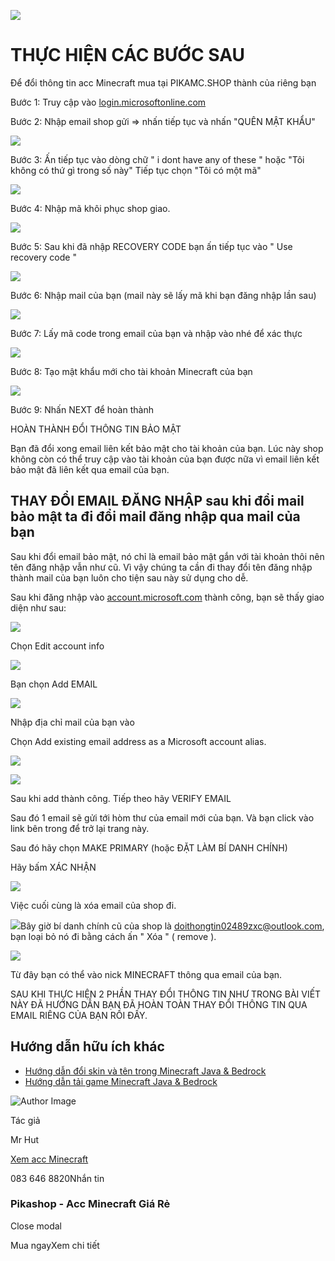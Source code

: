 ![](https://lh7-rt.googleusercontent.com/docsz/AD_4nXckmr69ECLHFLBUjWp19FJnZvAWbDLlycgV3Ok488eN-EiPe9pNB0Y7HGlPhWHdIWmVdcDirkqfnJd4lg4_4twNqGSRsSualtyKq5f3pc42hAWyk9D4_JJQRXBxyDmM5lIJLo0uQje5fhu018H-u3_CgeVt?key=Q-2Z68ni5Vu1rWcIKWMZow)

# THỰC HIỆN CÁC BƯỚC SAU

Để đổi thông tin acc Minecraft mua tại
PIKAMC.SHOP
thành của riêng bạn


Bước 1: Truy cập vào [login.microsoftonline.com](http://login.microsoftonline.com/)

Bước 2: Nhập email shop gửi => nhấn tiếp tục và nhấn "QUÊN MẬT KHẨU"

![](https://lh7-rt.googleusercontent.com/docsz/AD_4nXcaIbH0CxJiEys6bSUhnOeNn9eAUNDR2FqB_e1KUIsLp0ACYDLMkpJ3jp1lXt8MXefo2BFCbl1NsFWWzIFQ0KtRlxlYrNIXOC9vPCg3Zdqjg8sbhl7I870DTelhc8zM3toeaD9wJJX_WM-wkrfXuTIyX6g?key=jOVa63G-VgzB8z4E14ODmQ)

Bước 3: Ấn tiếp tục vào dòng chữ " i dont have any of these " hoặc "Tôi không có thứ gì trong số này" Tiếp tục chọn "Tôi có một mã"

![](https://lh7-rt.googleusercontent.com/docsz/AD_4nXcYBX4ir-cfetTE-HLWJx-TXg_GM3uZ6s1KBdNVksEFeGVq0D1GcthtBo7cikf-EDKDAP0XSseuubjMYeIqrHSfEaVJPQEqE_N8Az5jJjKjEH9L_cTcTkFa-QtZOU9Os7Yj_MI6eBXp1rMgRYsIh3hc0F4B?key=jOVa63G-VgzB8z4E14ODmQ)

Bước 4: Nhập mã khôi phục shop giao.

![](https://lh7-rt.googleusercontent.com/docsz/AD_4nXe9LxnTP8oeCVGR6IJRYY9-1VnInCkGrpOX2fsb7yoFIu_LrMOWpOXf2DgQlxR9vVw-lEdIWquGxiMDaBLt3J7ykxYCZDf_ramGeQ4LMJOp66fB8yF-d_3Kb91MbH7ZuD1J9ixgX1eJjLFtUf2zNMD0tLNI?key=jOVa63G-VgzB8z4E14ODmQ)

Bước 5: Sau khi đã nhập RECOVERY CODE bạn ấn tiếp tục vào " Use recovery code "

![](https://lh7-rt.googleusercontent.com/docsz/AD_4nXcK1BbIWLiM3TLYzzCYKYQwraMs9dqGPj70RDnMyhsd8LJF_Pn-qdHysqvyZAIrKi44qz3J_nBy0AcFl8H1ll5IyggbXIUSa46QNkKIh3rO9PVGuYAXqExgGFz9LLBxZkXQPQ2U_eZcmV2OrG7V-86IRtRA?key=jOVa63G-VgzB8z4E14ODmQ)

Bước 6: Nhập mail của bạn (mail này sẽ lấy mã khi bạn đăng nhập lần sau)

![](https://lh7-rt.googleusercontent.com/docsz/AD_4nXdOpoUV1FCpnNo0VARNZPGhwECCe9cwzp80wscriooXrIcrxxFIq77I8oOBbktt-UofWzHS7nhrDlkpchq-NcMQ7DThvxWwiykfhb7dl6ZEiSFpLE52sRliKltNQJi0fZsNsfabrMDmpF7y-cdfOUBMJ1A?key=jOVa63G-VgzB8z4E14ODmQ)

Bước 7: Lấy mã code trong email của bạn và nhập vào nhé để xác thực

![](https://lh7-rt.googleusercontent.com/docsz/AD_4nXewEwW2Z8DsPUji0Eg9v8YHWZ0kP4mPawCPKxN3RAx44eVFmgTLLb2PRxpk3S3mffFzcSbYwhF1LLu6_7quv4yCurS4t5HhQBOEeZ_YAYTOC23z2QSwZdNmj427pC2AGYs_jL8ck9cYHNFLPjsMKW8t66p4?key=jOVa63G-VgzB8z4E14ODmQ)

Bước 8: Tạo mật khẩu mới cho tài khoản Minecraft của bạn

![](https://lh7-rt.googleusercontent.com/docsz/AD_4nXedt8FcJu8iixsZ_KEq706Dwb9YwoTV6wDNDsbYL0JzyW53QwPeEdILFajVwHZPjr43nK9_snVNKnSUELzgxgAXyWVvXBiD7n-vxSZe7eZuX1Rnz6ByzP5Is_gzYFKvEhSzQJ56OLXogiscbZ5EsUhKJG8?key=jOVa63G-VgzB8z4E14ODmQ)

Bước 9: Nhấn NEXT để hoàn thành

HOÀN THÀNH ĐỔI THÔNG TIN BẢO MẬT


Bạn đã đổi xong email liên kết bảo mật cho tài khoản của bạn. Lúc này shop không còn có thể truy cập vào tài khoản của bạn được nữa vì email liên kết bảo mật đã liên kết qua email của bạn.


## THAY ĐỔI EMAIL ĐĂNG NHẬP    sau khi đổi mail bảo mật ta đi đổi    mail đăng nhập qua mail của bạn

Sau khi đổi email bảo mật, nó chỉ là email bảo mật gắn với tài khoản thôi nên tên đăng nhập vẫn như cũ. Vì vậy chúng ta cần đi thay đổi tên đăng nhập thành mail của bạn luôn cho tiện sau này sử dụng cho dễ.

Sau khi đăng nhập vào [account.microsoft.com](http://account.microsoft.com/) thành công, bạn sẽ thấy giao diện như sau:

![](https://lh7-rt.googleusercontent.com/docsz/AD_4nXdu-a-x2HvtxXFOxwQ0Feag75LKGwlZRJ3ilLtvHPwjPujcNtLIKoLZt6JU45yufjYTnPSPZ1uLOsUl4ffnFHpzAkVt-sbcg3fVhnFnNNCcLcGhwPQwbGouNSz57jIwF0ZecvMeZ6V1UTRuWeFe8WbL1Pp2?key=jOVa63G-VgzB8z4E14ODmQ)

Chọn Edit account info

![](https://lh7-rt.googleusercontent.com/docsz/AD_4nXdimkL5QOfRsCWb7kwygQ_lLupf4dtudc61SKOy1iJLoP3MKY1FYTLCwlfg4ODmy3-7D0R1vpFe4hw2uOdE_Zfy-KawO66kqzLMqvTFmezuRJMwWAXZULtd-6gvvLHULiLL26iDx53H99OG5_fAYtPeQrBY?key=jOVa63G-VgzB8z4E14ODmQ)

Bạn chọn Add EMAIL

![](https://lh7-rt.googleusercontent.com/docsz/AD_4nXfKziB4Oego_AW_XOVXXuWHqK5rcWyctzIqKxz-8JEuE5-CH7I9_0L6MVnUcBhzGSU5XRcj6LmEEsCd3KaEeYRnn1P7oZcUz_wIHaJEEi4tSOSjPOXGkdYCRzOf-9yfyuZUkJRwDGASGuCdm95yOBz45cd_?key=jOVa63G-VgzB8z4E14ODmQ)

Nhập địa chỉ mail của bạn vào

Chọn Add existing email address as a Microsoft account alias.

![](https://lh7-rt.googleusercontent.com/docsz/AD_4nXcYH8KVkdf8dEDQqVBN5tr_QB3KDV-BLmlOct24djUMbLivMpvImSa8eBUxQcHwsaGSuyGCCoabRMzvyvloOBT9F5S6cEW7GJSj4U7upsgUf9z6r0D_PWS_lvJ-yr_1A8IHRIGWZZqh5itPWtG1uivkxxD5?key=jOVa63G-VgzB8z4E14ODmQ)

![](https://lh7-rt.googleusercontent.com/docsz/AD_4nXdvp25XGxBXjbGrF0RCEihTMqcip6OYZYX-T9AH7DHq7dKdJzzP4xfGkwI2LY2Ip2RzLEigSe2B7xXL-ub_Y2P8oJuslbUMM4Uf1_P2g1lSKlhf9rC1zkBkwa_5Ggg4bgNdbytZ6I1c53vb8V7KQ4UR-reT?key=jOVa63G-VgzB8z4E14ODmQ)

Sau khi add thành công. Tiếp theo hãy VERIFY EMAIL

Sau đó 1 email sẽ gửi tới hòm thư của email mới của bạn. Và bạn click vào link bên trong để trở lại trang này.

Sau đó hãy chọn MAKE PRIMARY (hoặc ĐẶT LÀM BÍ DANH CHÍNH)

Hãy bấm XÁC NHẬN

![](https://lh7-rt.googleusercontent.com/docsz/AD_4nXd3B04tVFbHndSd4u4MhgrgCRoO1f72PQPh3Z6P3_d10Tr5BIUAVpHFs280NCfcem5HZ3nwaMj-yfEbaS7yrgORn4thJoZbtVRE1H8rOghSQXfiagCzOAO3GsM2GXIhwTlEaDui7q2y_2tql6i6i3xoqAfW?key=jOVa63G-VgzB8z4E14ODmQ)

Việc cuối cùng là xóa email của shop đi.

![](https://lh7-rt.googleusercontent.com/docsz/AD_4nXeCjGfIAHA_Z3zzc6FzwVMI3rEs8XFlbI9lUrs_BkLvHxfRgM3DM0HSPq-OYb4TpjYX93LKrdNZoyUwBj37UN61X5OijpRZl_ygRMWKTQ2Dvnr4ARD0G9BAtT6b8z6h0Z4muqECfaBQ_2KLjN6ziwG5px4?key=jOVa63G-VgzB8z4E14ODmQ)Bây giờ bí danh chính cũ của shop là [doithongtin02489zxc@outlook.com](mailto:doithongtin02489zxc@outlook.com), bạn loại bỏ nó đi bằng cách ấn " Xóa " ( remove ).

![](https://lh7-rt.googleusercontent.com/docsz/AD_4nXc98C65yJJg0H0Fr88HUlD0d4JcKCgT6qpuUqwUcZ0ZViiNS1NpIp0iHPtg9yO9X8ZvpEibOSqnUftycHDHLsZyfmoRJiai7LaiDwh7OTqIyM6Y2bKbDKKq5OEgIzma2fX-N_Kly1RiGVS9idKZo-JdgMeb?key=jOVa63G-VgzB8z4E14ODmQ)

Từ đây bạn có thể vào nick MINECRAFT thông qua email của bạn.

SAU KHI THỰC HIỆN 2 PHẦN THAY ĐỔI THÔNG TIN NHƯ TRONG BÀI VIẾT NÀY ĐÃ HƯỚNG DẪN BẠN ĐÃ HOÀN TOÀN THAY ĐỔI THÔNG TIN QUA EMAIL RIÊNG CỦA BẠN RỒI ĐẤY.


## Hướng dẫn hữu ích khác

- [Hướng dẫn đổi skin và tên trong Minecraft Java & Bedrock](https://pikamc.vn/huong-dan-doi-skin-ten)
- [Hướng dẫn tải game Minecraft Java & Bedrock](https://pikamc.vn/huong-dan-tai-game-Minecraft)

![Author Image](https://pikamc.vn/images/users/avatars/avatar-default.png)

Tác giả

Mr Hut

[Xem acc Minecraft](https://accminecraft.net/shop-minecraft-chinh-hang)

083 646 8820Nhắn tin

### Pikashop - Acc Minecraft Giá Rẻ

Close modal

Mua ngayXem chi tiết